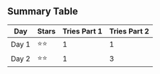 ## Summary Table

| Day   | Stars | Tries Part 1 | Tries Part 2 |
| ----- | ----- | ------------ | ------------ |
| Day 1 | ⭐⭐  | 1            | 1            |
| Day 2 | ⭐⭐  | 1            | 3            |
